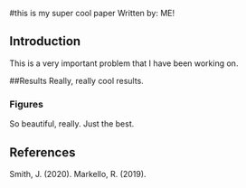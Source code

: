 #this is my super cool paper 
Written by: ME!

## Introduction

This is a very important problem that I have been working on.

##Results
Really, really cool results.

### Figures

So beautiful, really. Just the best.

## References

Smith, J. (2020).
Markello, R. (2019).
